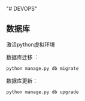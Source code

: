 "# DEVOPS" 


## 数据库

激活python虚拟环境

数据库迁移 ：
```bash
python manage.py db migrate
```

数据库更新：
```bash
python manage.py db upgrade
```
